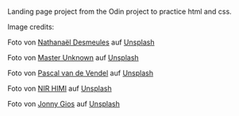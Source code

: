 Landing page project from the Odin project to practice html and css.

Image credits:

Foto von <a href="https://unsplash.com/de/@nathanael240606?utm_source=unsplash&utm_medium=referral&utm_content=creditCopyText">Nathanaël Desmeules</a> auf <a href="https://unsplash.com/de/fotos/snowboarder-flippt-in-der-luft-vor-strahlend-blauem-himmel-m4bVW2wbJ6E?utm_source=unsplash&utm_medium=referral&utm_content=creditCopyText">Unsplash</a>

Foto von <a href="https://unsplash.com/de/@exp00?utm_source=unsplash&utm_medium=referral&utm_content=creditCopyText">Master Unknown</a> auf <a href="https://unsplash.com/de/fotos/verschneite-berge-und-ein-klarer-himmel-VEyZ4sP3xCc?utm_source=unsplash&utm_medium=referral&utm_content=creditCopyText">Unsplash</a>
      
Foto von <a href="https://unsplash.com/de/@pascalvendel?utm_source=unsplash&utm_medium=referral&utm_content=creditCopyText">Pascal van de Vendel</a> auf <a href="https://unsplash.com/de/fotos/ein-fischadler-sitzt-majestatisch-auf-einem-ast--B7z6xCiIAw?utm_source=unsplash&utm_medium=referral&utm_content=creditCopyText">Unsplash</a>

Foto von <a href="https://unsplash.com/de/@nirhimi?utm_source=unsplash&utm_medium=referral&utm_content=creditCopyText">NIR HIMI</a> auf <a href="https://unsplash.com/de/fotos/taucher-der-korallenriffe-und-tiefblauen-ozean-erkundet-7dtqHbPtwZs?utm_source=unsplash&utm_medium=referral&utm_content=creditCopyText">Unsplash</a>

Foto von <a href="https://unsplash.com/de/@supergios?utm_source=unsplash&utm_medium=referral&utm_content=creditCopyText">Jonny Gios</a> auf <a href="https://unsplash.com/de/fotos/verschneite-berge-die-sich-in-einem-ruhigen-see-mit-vereistem-ufer-spiegeln--mE-xizpbrk?utm_source=unsplash&utm_medium=referral&utm_content=creditCopyText">Unsplash</a>
      
